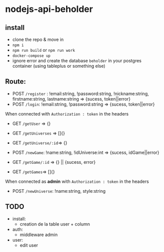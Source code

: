 # nodejs-api-beholder

## install

-   clone the repo & move in
-   `npm i`
-   `npm run build` or `npm run work`
-   `docker-compose up`
-   ignore error and create the database `beholder` in your postgres container (using tableplus or something else)

## Route:

-   POST `/register` : !email:string, !password:string, !nickname:string, firstname:string, lastname:string => {sucess, token||error}
-   POST `/login`: !email:string, !password:string => {sucess, token||error}

When connected with `Authorization : token` in the headers

-   GET `/getUser` => {}

-   GET `/getUniverses` => []{}
-   GET `/getUniverse/:id`=> {}

-   POST `/newGame`: !name:string, !idUniverse:int => {sucess, idGame||error}
-   GET `/getGame/:id` => {} || {sucess, error}
-   GET `/getGames`=> []{}

When connected as **admin** with `Authorization : token` in the headers

-   POST `/newUniverse`: !name:string, style:string

## TODO

-   install:
    -   creation de la table user + column
-   auth:
    -   middleware admin
-   user:
    -   edit user
